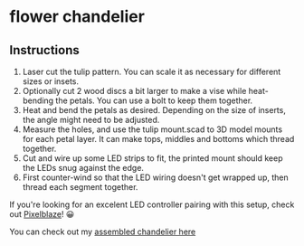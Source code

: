 # flower chandelier

## Instructions

1. Laser cut the tulip pattern. You can scale it as necessary for different sizes or insets.
2. Optionally cut 2 wood discs a bit larger to make a vise while heat-bending the petals. You can use a bolt to keep them together.
3. Heat and bend the petals as desired. Depending on the size of inserts, the angle might need to be adjusted.
4. Measure the holes, and use the tulip mount.scad to 3D model mounts for each petal layer. It can make tops, middles and bottoms which thread together.
5. Cut and wire up some LED strips to fit, the printed mount should keep the LEDs snug against the edge.
6. First counter-wind so that the LED wiring doesn't get wrapped up, then thread each segment together.

If you're looking for an excelent LED controller pairing with this setup, check out [Pixelblaze](bhencke.com/pixelblaze)! 😀

You can check out my [assembled chandelier here](https://www.bhencke.com/blog/2017/7/13/laser-cut-led-flower-chandelier)
